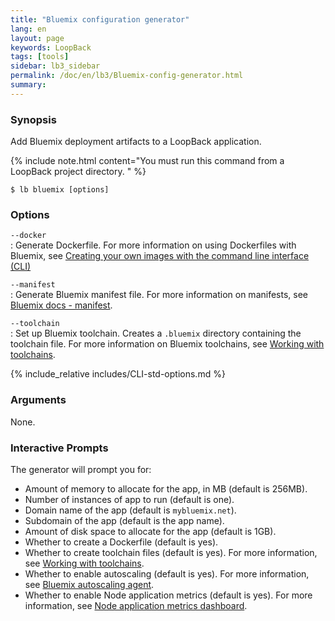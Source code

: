 ```yaml
---
title: "Bluemix configuration generator"
lang: en
layout: page
keywords: LoopBack
tags: [tools]
sidebar: lb3_sidebar
permalink: /doc/en/lb3/Bluemix-config-generator.html
summary:
---
```


### Synopsis

Add Bluemix deployment artifacts to a LoopBack application.

{% include note.html content="You must run this command from a LoopBack project directory.
" %}

```
$ lb bluemix [options]
```

### Options

`--docker`        
: Generate Dockerfile.  For more information on using Dockerfiles with Bluemix, see
[Creating your own images with the command line interface (CLI)](https://console.ng.bluemix.net/docs/containers/container_images_building.html)

`--manifest`      
: Generate Bluemix manifest file.  For more information on manifests, see [Bluemix docs - manifest](https://console.ng.bluemix.net/docs/manageapps/depapps.html#appmanifest).

`--toolchain`     
: Set up Bluemix toolchain. Creates a `.bluemix` directory containing the toolchain file.
For more information on Bluemix toolchains, see [Working with toolchains](https://console.ng.bluemix.net/docs/services/ContinuousDelivery/toolchains_working.html).

{% include_relative includes/CLI-std-options.md %}

### Arguments

None.

### Interactive Prompts

The generator will prompt you for:

- Amount of memory to allocate for the app, in MB (default is 256MB).
- Number of instances of app to run (default is one).
- Domain name of the app (default is `mybluemix.net`).
- Subdomain of the app (default is the app name).
- Amount of disk space to allocate for the app (default is 1GB).
- Whether to create a Dockerfile (default is yes).
- Whether to create toolchain files (default is yes). For more information, see [Working with toolchains](https://console.ng.bluemix.net/docs/services/ContinuousDelivery/toolchains_working.html).
- Whether to enable autoscaling (default is yes).  For more information, see [Bluemix autoscaling agent](https://www.npmjs.com/package/bluemix-autoscaling-agent).
- Whether to enable Node application metrics (default is yes). For more information, see [Node application metrics dashboard](https://www.npmjs.com/package/appmetrics-dash).
